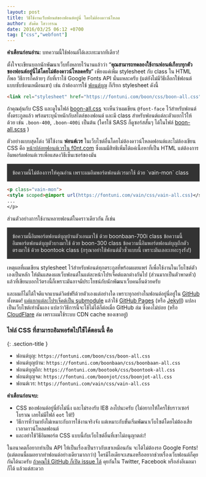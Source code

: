 ```yaml
---
layout: post
title: วิธีใช้งานเว็บฟอนต์ของฟอนต์อยู่นี่ โดยไม่ต้องดาวน์โหลด
author: สังศิต ไสววรรณ
date: 2016/03/25 06:12 +0700
tag: ["css","webfont"]
---
```


<style>@import url(/boon/css/boon-all.css)</style>

**คำเตือนก่อนอ่าน:** บทความนี้ใช้ฟอนต์ได้เละเทะมากทีเดียว!

ตั้งใจจะเขียนบอกนักพัฒนาเว็บทั้งหลายไว้นานแล้วว่า “**คุณสามารถทดลองใช้งานฟอนต์เกือบทุกตัวของฟอนต์อยู่นี่ได้โดยไม่ต้องดาวน์โหลดครับ**” <!--more--> เพียงแค่เพิ่ม stylesheet กับ class ใน HTML ก็พอ วิธีการก็คล้ายๆ กับที่เราใช้ Google Fonts API นั่นแหละครับ (แต่ยังไม่มีวิธีเลือกใช้ฟอนต์แบบซับซ้อนเหมือนเขา) เช่น ถ้าต้องการใช้ [ฟอนต์บุญ](/boon/) ก็เรียก stylesheet ดังนี้

~~~html
<link rel="stylesheet" href="https://fontuni.com/boon/css/boon-all.css">
~~~

ถ้าคุณคุ้นกับ CSS และดูในไฟล์ [boon-all.css](/boon/css/boon-all.css) จะเห็นว่าผมเขียน `@font-face` ไว้สำหรับฟอนต์ทั้งตระกูลแล้ว พร้อมระบุน้ำหนักกับสไตล์ของฟอนต์ และมี class สำหรับฟอนต์แต่ละตัวแยกไว้ให้ด้วย เช่น `.boon-400`, `.boon-400i` เป็นต้น (ใครใช้ SASS ก็ดูซอร์สสั้นๆ ได้ในไฟล์  [boon-all.scss](/boon/css/boon-all.scss) )

ตัวอย่างแบบสุดโต่ง วิธีใช้งาน **ฟอนต์เวร** ในเว็บไซต์อื่นโดยไม่ต้องดาวน์โหลดฟอนต์และไม่ต้องเขียน CSS คือ [หน้าปล่อยฟอนต์เวรใน f0nt.com](//www.f0nt.com/release/vain/) ซึ่งผมมีสิทธิเพิ่มได้แค่เนื้อหาที่เป็น HTML แต่ต้องการอิมพอร์ตฟอนต์เวรเพื่อแสดงวิธีเซ็นเซอร์ของมัน

<p class="vain-mon" style="background:#333; color:#eee; padding:1em;">
<style scoped>@import url(/vain/css/vain-all.css)</style>
ข้อความนี้ไม่ต้องการให้คุณอ่าน เพราะผมอิมพอร์ตฟอนต์เวรมาใช้ ด้วย `vain-mon` class
</p>

~~~html
<p class="vain-mon">
<style scoped>@import url(https://fontuni.com/vain/css/vain-all.css)</style>
...
</p>
~~~

ส่วนตัวอย่างการใช้งานหลายฟอนต์ในคราวเดียวกัน ก็เช่น

<p style="background:#333; color:#eee; padding:1em;">
<style scoped>@import url(/boonbaan/css/boonbaan-all.css)</style>
<style scoped>@import url(/boontook/css/boontook-all.css)</style>
<span class="boonbaan-700i">ข้อความนี้อิมพอร์ตฟอนต์บุญบ้านตัวเอนมาใช้ ด้วย boonbaan-700i class</span>
<span class="boon-300">ข้อความนี้อิมพอร์ตฟอนต์บุญตัวบางมาใช้ ด้วย boon-300 class</span>
<span class="boontook">ข้อความนี้อิมพอร์ตฟอนต์บุญถึกตัวตรงมาใช้ ด้วย boontook class</span>
<span class="boon-700i">(กรุณาอย่าใช้ฟอนต์มั่วซั่วแบบนี้ เพราะมันเลอะเทอะรุงรัง!)</span>
</p>

เหตุผลที่ผมเขียน stylesheet ไว้สำหรับฟอนต์ทุกตระกูลที่พร้อมเผยแพร่ ก็เพื่อใช้งานในเว็บไซต์ตัวเองเป็นหลัก ให้มันแสดงผลเว็บฟอนต์ในแต่ละหน้าโปรเจ็คต์แตกต่างกันไป (ส่วนมากเป็นตัวพาดหัว) แล้วที่เขียนบอกไว้ตรงนี้ก็เพราะมันอาจมีประโยชน์กับนักพัฒนาเว็บคนอื่นด้วยครับ

และผมก็ไม่ได้ใจดีแจกแบนด์วิดธ์ฟรีด้วยตัวเองแต่อย่างใด เพราะทุกอย่างในฟอนต์อยู่นี่อยู่ใน [GitHub](https://github.com/) ทั้งหมด! [แค่แยกแต่ละโปรเจ็คต์เป็น submodule](https://github.com/fontuni/fontuni.github.io) แล้วใช้ [GitHub Pages](https://pages.github.com/) (หรือ [Jekyll](https://jekyllrb.com/)) แปลงเป็นเว็บไซต์เท่านั้นเอง แปลว่าวิธีการนี้จะใช้ไม่ได้ก็ต่อเมื่อ GitHub ล่ม ซึ่งคงไม่บ่อย (หรือ [CloudFlare](https://www.cloudflare.com/) ล่ม เพราะผมใช้ระบบ CDN cache ของเขาอยู่)

### ไฟล์ CSS ที่สามารถอิมพอร์ตไปใช้ได้ตอนนี้ คือ
{: .section-title }

- ฟอนต์บุญ: `https://fontuni.com/boon/css/boon-all.css`
- ฟอนต์บุญบ้าน: `https://fontuni.com/boonbaan/css/boonbaan-all.css`
- ฟอนต์บุญถึก: `https://fontuni.com/bootook/css/boontook-all.css`
- ฟอนต์บุญจด: `https://fontuni.com/boonjot/css/boonjot-all.css`
- ฟอนต์เวร: `https://fontuni.com/vain/css/vain-all.css`

**คำเตือนก่อนจบ:**

- CSS ของฟอนต์อยู่นี่ยังไม่นิ่ง และไม่รองรับ IE8 ลงไปนะครับ (ไม่อยากให้ใครใช้บราวเซอร์โบราณ เลยไม่มีไฟล์ `eot` ให้!)
- วิธีการที่ว่ามายังไม่เหมาะกับการใช้งานจริงจัง แต่เหมาะกับขั้นเริ่มพัฒนาเว็บไซต์โดยไม่ต้องเสียเวลาดาวน์โหลดฟอนต์
- และอย่าใช้วิธีอิมพอร์ต CSS แบบนี้กับเว็บไซต์อื่นที่เขาไม่อนุญาตล่ะ!

ในอนาคตก็อยากทำเป็น API ให้เป็นเรื่องเป็นราวกับเขาเหมือนกัน จะได้ไม่ต้องรอ Google Fonts! (แต่ตอนนี้ผมอยากทำฟอนต์อย่างเดียวมากกว่า) ใครมีไอเดียจะเสนอหรืออยากช่วยเรื่องเว็บฟอนต์ก็คุยกันได้นะครับ [ถ้าคุณใช้ GitHub ก็เปิด issue ได้](https://github.com/fontuni/fontuni.github.io/issues) คุยกันใน Twitter, Facebook หรือส่งอีเมลมาก็ได้ แล้วแต่สะดวก
